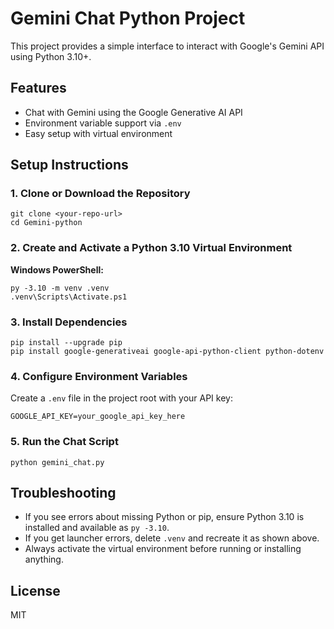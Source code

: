 # Gemini Chat Python Project

This project provides a simple interface to interact with Google's Gemini API using Python 3.10+.


## Features
- Chat with Gemini using the Google Generative AI API
- Environment variable support via `.env`
- Easy setup with virtual environment

## Setup Instructions


### 1. Clone or Download the Repository


```
git clone <your-repo-url>
cd Gemini-python
```

### 2. Create and Activate a Python 3.10 Virtual Environment


**Windows PowerShell:**
```
py -3.10 -m venv .venv
.venv\Scripts\Activate.ps1
```

### 3. Install Dependencies

```
pip install --upgrade pip
pip install google-generativeai google-api-python-client python-dotenv
```

### 4. Configure Environment Variables

Create a `.env` file in the project root with your API key:

```
GOOGLE_API_KEY=your_google_api_key_here
```

### 5. Run the Chat Script

```
python gemini_chat.py
```

## Troubleshooting
- If you see errors about missing Python or pip, ensure Python 3.10 is installed and available as `py -3.10`.
- If you get launcher errors, delete `.venv` and recreate it as shown above.
- Always activate the virtual environment before running or installing anything.

## License
MIT
